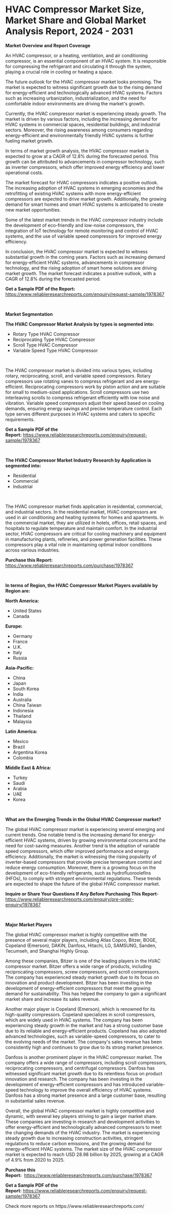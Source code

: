 <p><h1>HVAC Compressor Market Size, Market Share and Global Market Analysis Report, 2024 - 2031</h1></p><p><strong>Market Overview and Report Coverage</strong></p>
<p><p>An HVAC compressor, or a heating, ventilation, and air conditioning compressor, is an essential component of an HVAC system. It is responsible for compressing the refrigerant and circulating it through the system, playing a crucial role in cooling or heating a space.</p><p>The future outlook for the HVAC compressor market looks promising. The market is expected to witness significant growth due to the rising demand for energy-efficient and technologically advanced HVAC systems. Factors such as increasing urbanization, industrialization, and the need for comfortable indoor environments are driving the market's growth.</p><p>Currently, the HVAC compressor market is experiencing steady growth. The market is driven by various factors, including the increasing demand for HVAC systems in commercial spaces, residential buildings, and industrial sectors. Moreover, the rising awareness among consumers regarding energy-efficient and environmentally friendly HVAC systems is further fueling market growth.</p><p>In terms of market growth analysis, the HVAC compressor market is expected to grow at a CAGR of 12.8% during the forecasted period. This growth can be attributed to advancements in compressor technology, such as inverter compressors, which offer improved energy efficiency and lower operational costs.</p><p>The market forecast for HVAC compressors indicates a positive outlook. The increasing adoption of HVAC systems in emerging economies and the retrofitting of existing HVAC systems with more energy-efficient compressors are expected to drive market growth. Additionally, the growing demand for smart homes and smart HVAC systems is anticipated to create new market opportunities.</p><p>Some of the latest market trends in the HVAC compressor industry include the development of eco-friendly and low-noise compressors, the integration of IoT technology for remote monitoring and control of HVAC systems, and the use of variable speed compressors for improved energy efficiency.</p><p>In conclusion, the HVAC compressor market is expected to witness substantial growth in the coming years. Factors such as increasing demand for energy-efficient HVAC systems, advancements in compressor technology, and the rising adoption of smart home solutions are driving market growth. The market forecast indicates a positive outlook, with a CAGR of 12.8% during the forecasted period.</p></p>
<p><strong>Get a Sample PDF of the Report:</strong> <a href="https://www.reliableresearchreports.com/enquiry/request-sample/1978367">https://www.reliableresearchreports.com/enquiry/request-sample/1978367</a></p>
<p>&nbsp;</p>
<p><strong>Market Segmentation</strong></p>
<p><strong>The HVAC Compressor Market Analysis by types is segmented into:</strong></p>
<p><ul><li>Rotary Type HVAC Compressor</li><li>Reciprocating Type HVAC Compressor</li><li>Scroll Type HVAC Compressor</li><li>Variable Speed Type HVAC Compressor</li></ul></p>
<p>&nbsp;</p>
<p><p>The HVAC compressor market is divided into various types, including rotary, reciprocating, scroll, and variable speed compressors. Rotary compressors use rotating vanes to compress refrigerant and are energy-efficient. Reciprocating compressors work by piston action and are suitable for small to medium-sized applications. Scroll compressors use two interleaving scrolls to compress refrigerant efficiently with low noise and vibration. Variable speed compressors adjust their speed based on cooling demands, ensuring energy savings and precise temperature control. Each type serves different purposes in HVAC systems and caters to specific requirements.</p></p>
<p><strong>Get a Sample PDF of the Report:</strong>&nbsp;<a href="https://www.reliableresearchreports.com/enquiry/request-sample/1978367">https://www.reliableresearchreports.com/enquiry/request-sample/1978367</a></p>
<p>&nbsp;</p>
<p><strong>The HVAC Compressor Market Industry Research by Application is segmented into:</strong></p>
<p><ul><li>Residential</li><li>Commercial</li><li>Industrial</li></ul></p>
<p>&nbsp;</p>
<p><p>The HVAC compressor market finds application in residential, commercial, and industrial sectors. In the residential market, HVAC compressors are used in air conditioning and heating systems for homes and apartments. In the commercial market, they are utilized in hotels, offices, retail spaces, and hospitals to regulate temperature and maintain comfort. In the industrial sector, HVAC compressors are critical for cooling machinery and equipment in manufacturing plants, refineries, and power generation facilities. These compressors play a vital role in maintaining optimal indoor conditions across various industries.</p></p>
<p><strong>Purchase this Report:</strong>&nbsp; <a href="https://www.reliableresearchreports.com/purchase/1978367">https://www.reliableresearchreports.com/purchase/1978367</a></p>
<p>&nbsp;</p>
<p><strong>In terms of Region, the HVAC Compressor Market Players available by Region are:</strong></p>
<p>
    <p> <strong> North America: </strong>
        <ul>
            <li>United States</li>
            <li>Canada</li>
        </ul>
        </p> 
    <p> <strong> Europe: </strong>
        <ul>
            <li>Germany</li>
            <li>France</li>
            <li>U.K.</li>
            <li>Italy</li>
            <li>Russia</li>
        </ul>
        </p> 
    <p> <strong> Asia-Pacific: </strong>
        <ul>
            <li>China</li>
            <li>Japan</li>
            <li>South Korea</li>
            <li>India</li>
            <li>Australia</li>
            <li>China Taiwan</li>
            <li>Indonesia</li>
            <li>Thailand</li>
            <li>Malaysia</li>
        </ul>
        </p> 
    <p> <strong> Latin America: </strong>
        <ul>
            <li>Mexico</li>
            <li>Brazil</li>
            <li>Argentina Korea</li>
            <li>Colombia</li>
        </ul>
        </p> 
    <p> <strong> Middle East & Africa: </strong>
        <ul>
            <li>Turkey</li>
            <li>Saudi</li>
            <li>Arabia</li>
            <li>UAE</li>
            <li>Korea</li>
        </ul>
    </p>
    </p>
<p>&nbsp;</p>
<p><strong>What are the Emerging Trends in the Global HVAC Compressor market?</strong></p>
<p><p>The global HVAC compressor market is experiencing several emerging and current trends. One notable trend is the increasing demand for energy-efficient HVAC systems, driven by growing environmental concerns and the need for cost-saving measures. Another trend is the adoption of variable speed compressors, which offer improved performance and energy efficiency. Additionally, the market is witnessing the rising popularity of inverter-based compressors that provide precise temperature control and reduce energy consumption. Moreover, there is a growing focus on the development of eco-friendly refrigerants, such as hydrofluoroolefins (HFOs), to comply with stringent environmental regulations. These trends are expected to shape the future of the global HVAC compressor market.</p></p>
<p><strong>Inquire or Share Your Questions If Any Before Purchasing This Report</strong>- <a href="https://www.reliableresearchreports.com/enquiry/pre-order-enquiry/1978367">https://www.reliableresearchreports.com/enquiry/pre-order-enquiry/1978367</a></p>
<p>&nbsp;</p>
<p><strong>Major Market Players</strong></p>
<p><p>The global HVAC compressor market is highly competitive with the presence of several major players, including Atlas Copco, Bitzer, BOGE, Copeland (Emerson), DAKIN, Danfoss, Hitachi, LG, SAMSUNG, Sanden, Tecumseh, and Shanghai Highly Group. </p><p>Among these companies, Bitzer is one of the leading players in the HVAC compressor market. Bitzer offers a wide range of products, including reciprocating compressors, screw compressors, and scroll compressors. The company has experienced steady market growth due to its focus on innovation and product development. Bitzer has been investing in the development of energy-efficient compressors that meet the growing demand for sustainability. This has helped the company to gain a significant market share and increase its sales revenue. </p><p>Another major player is Copeland (Emerson), which is renowned for its high-quality compressors. Copeland specializes in scroll compressors, which are widely used in HVAC systems. The company has been experiencing steady growth in the market and has a strong customer base due to its reliable and energy-efficient products. Copeland has also adopted advanced technologies, such as variable-speed compressors, to cater to the evolving needs of the market. The company's sales revenue has been consistently high and continues to grow due to its strong market presence.</p><p>Danfoss is another prominent player in the HVAC compressor market. The company offers a wide range of compressors, including scroll compressors, reciprocating compressors, and centrifugal compressors. Danfoss has witnessed significant market growth due to its relentless focus on product innovation and research. The company has been investing in the development of energy-efficient compressors and has introduced variable-speed technology to improve the overall efficiency of HVAC systems. Danfoss has a strong market presence and a large customer base, resulting in substantial sales revenue.</p><p>Overall, the global HVAC compressor market is highly competitive and dynamic, with several key players striving to gain a larger market share. These companies are investing in research and development activities to offer energy-efficient and technologically advanced compressors to meet the changing demands of the HVAC industry. The market is experiencing steady growth due to increasing construction activities, stringent regulations to reduce carbon emissions, and the growing demand for energy-efficient HVAC systems. The market size of the HVAC compressor market is expected to reach USD 28.98 billion by 2025, growing at a CAGR of 4.9% from 2020 to 2025.</p></p>
<p><strong>Purchase this Report:</strong>&nbsp;&nbsp;<a href="https://www.reliableresearchreports.com/purchase/1978367">https://www.reliableresearchreports.com/purchase/1978367</a></p>
<p></p>
<p><strong>Get a Sample PDF of the Report:</strong>&nbsp;<a href="https://www.reliableresearchreports.com/enquiry/request-sample/1978367">https://www.reliableresearchreports.com/enquiry/request-sample/1978367</a></p>
<p>Check more reports on https://www.reliableresearchreports.com/</p>